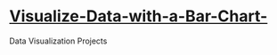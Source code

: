 # [Visualize-Data-with-a-Bar-Chart-](https://calvinjamesheath.github.io/Visualize-Data-with-a-Bar-Chart-/)

Data Visualization Projects
